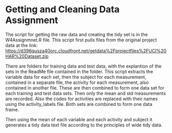 # Getting and Cleaning Data Assignment
The script for getting the raw data and creating the tidy set is in the W4Assignmnet.R file.  This script first pulls files from the original project data at the link:
https://d396qusza40orc.cloudfront.net/getdata%2Fprojectfiles%2FUCI%20HAR%20Dataset.zip

There are folders for training data and test data, with the explantion of the sets in the ReadMe file contained in the folder.  This script extracts the variable data for each set,
then the subject for each measurement, contained in a separate file, the activity for each measurement, also contained in another file.  These are then combined to form one data set for 
each training and test data sets.  Then only the mean and std measurements are recorded.  Also the codes for activities are replaced with their names using the activity_labels file.
Both sets are combined to form one data frame.

Then using the mean of each variable and each activity and subject it generates a tidy data text file according to the principles of wide tidy data.
